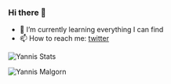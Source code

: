 ### Hi there 👋

- 🌱 I’m currently learning everything I can find
- 📫 How to reach me: [twitter](https://twitter.com/YannisMalgorn)

![Yannis Stats](https://github-readme-stats.vercel.app/api?username=yannis-mlgrn&show_icons=true&count_private=true&theme=dark)

<p align="left"> <img src="https://komarev.com/ghpvc/?username=yannis-mlgrn" alt="Yannis Malgorn" /> </p>



<!--
**yannis-mlgrn/yannis-mlgrn** is a ✨ _special_ ✨ repository because its `README.md` (this file) appears on your GitHub profile.

Here are some ideas to get you started:

- 🔭 I’m currently working ...
- 🌱 I’m currently learning ...
- 👯 I’m looking to collaborate on ...
- 🤔 I’m looking for help with ...
- 💬 Ask me about ...
- 📫 How to reach me: ...
- 😄 Pronouns: ...
- ⚡ Fun fact: ...
-->
